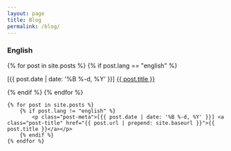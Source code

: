 ```yaml
---
layout: page
title: Blog
permalink: /blog/
---
```


<div class="post">
    <h3>English</h3>
    {% for post in site.posts %}
        {% if post.lang == "english" %}
            <p class="post-meta">[{{ post.date | date: '%B %-d, %Y' }}] <a class="post-title" href="{{ post.url | prepend: site.baseurl }}">{{ post.title }}</a></p>
        {% endif %}
    {% endfor %}
    <br />

    {% for post in site.posts %}
        {% if post.lang != "english" %}
            <p class="post-meta">[{{ post.date | date: '%B %-d, %Y' }}] <a class="post-title" href="{{ post.url | prepend: site.baseurl }}">{{ post.title }}</a></p>
        {% endif %}
    {% endfor %}
</div>
